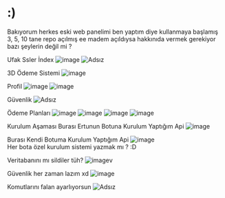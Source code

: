 # :)

Bakıyorum herkes eski web panelimi ben yaptım diye kullanmaya başlamış 3, 5, 10 tane repo açılmış ee madem açıldıysa hakkınıda vermek gerekiyor bazı şeylerin değil mi ?

Ufak Ssler
İndex
![image](https://github.com/user-attachments/assets/cbc26d1f-012b-480f-a1e9-1b0d1b74cdf2)
![Adsız](https://github.com/user-attachments/assets/62858054-a79c-4002-9991-e7a298c4bf88)<br>

3D Ödeme Sistemi
![image](https://github.com/user-attachments/assets/7e3cb48f-9898-4461-88e5-866fef27b74d)<r>

Profil
![image](https://github.com/user-attachments/assets/18182a59-c0b3-499f-824b-2a113267bf7d)
![image](https://github.com/user-attachments/assets/b91a993a-91a3-494e-bce5-096f48c69ee6)<br>

Güvenlik
![Adsız](https://github.com/user-attachments/assets/5c01a4a7-b257-449a-929e-1e965aaaf04f)<br>

Ödeme Planları
![image](https://github.com/user-attachments/assets/a5e84e02-0403-429c-80cc-411f43750c07)
![image](https://github.com/user-attachments/assets/42f1a22d-735d-49f4-88f3-84a337698111)
![image](https://github.com/user-attachments/assets/75a391fe-7f75-40e0-a87f-f9305f606780)
![image](https://github.com/user-attachments/assets/08e6793a-c836-494f-b903-54b168b0b379)<br>

Kurulum Aşaması
Burası Ertunun Botuna Kurulum Yaptığım Api
![image](https://github.com/user-attachments/assets/102bb583-004e-4ab8-8d09-a37df61ce1d8)<br>

Burası Kendi Botuma Kurulum Yaptığım Api
![image](https://github.com/user-attachments/assets/4a41fad1-120d-4afd-b0c6-db8180cbc128)<br>
Her bota özel kurulum sistemi yazmak mı ? :D

Veritabanını mı sildiler tüh?
![image](https://github.com/user-attachments/assets/28f1b924-5495-442b-a46c-3da99ac16fb7)v

Güvenlik her zaman lazım xd 
![image](https://github.com/user-attachments/assets/df9a4dc5-a19a-450e-b433-9f87407a69d1)<br>

Komutlarını falan ayarlıyorsun
![Adsız](https://github.com/user-attachments/assets/fa6c7ff4-7ca2-45fa-b7e4-68467f9031f2)<br>

